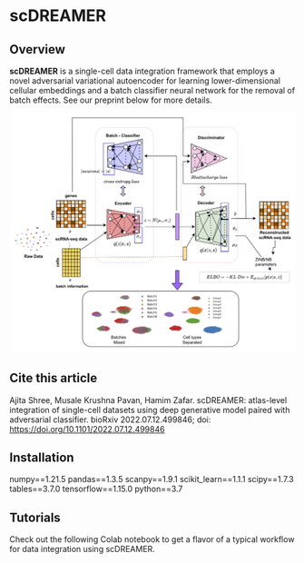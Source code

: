 # scDREAMER
## Overview
**scDREAMER** is a single-cell data integration framework that employs a novel adversarial variational autoencoder for learning lower-dimensional cellular embeddings and a batch classifier neural network for the removal of batch effects. See our preprint below for more details. 

<img src='architecture.png'>

## Cite this article
Ajita Shree, Musale Krushna Pavan, Hamim Zafar. scDREAMER: atlas-level integration of single-cell datasets using deep generative model paired with adversarial classifier. bioRxiv 2022.07.12.499846; doi: https://doi.org/10.1101/2022.07.12.499846 

## Installation

numpy==1.21.5
pandas==1.3.5
scanpy==1.9.1
scikit_learn==1.1.1
scipy==1.7.3
tables==3.7.0
tensorflow==1.15.0
python==3.7

## Tutorials
Check out the following Colab notebook to get a flavor of a typical workflow for data integration using scDREAMER. 
